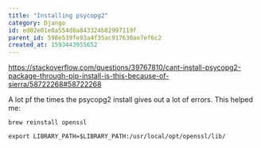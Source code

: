 ```yaml
---
title: "Installing psycopg2"
category: Django
id: ed02e01e0a554d8a843324b82997119f
parent_id: 598e539fe93a4f35ac917630ae7ef6c2
created_at: 1593443955652
---
```


https://stackoverflow.com/questions/39767810/cant-install-psycopg2-package-through-pip-install-is-this-because-of-sierra/58722268#58722268

A lot pf the times the psycopg2 install gives out a lot of errors. This helped me:

```
brew reinstall openssl

export LIBRARY_PATH=$LIBRARY_PATH:/usr/local/opt/openssl/lib/
```
    